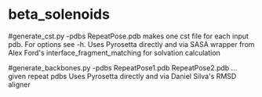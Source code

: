 beta_solenoids
==============

#generate_cst.py -pdbs RepeatPose.pdb
makes one cst file for each input pdb. For options see -h. Uses Pyrosetta directly and via SASA wrapper from Alex Ford's interface_fragment_matching for solvation calculation

#generate_backbones.py -pdbs RepeatPose1.pdb RepeatPose2.pdb ... 
 given repeat pdbs 
 Uses Pyrosetta directly and via Daniel Silva's RMSD aligner

